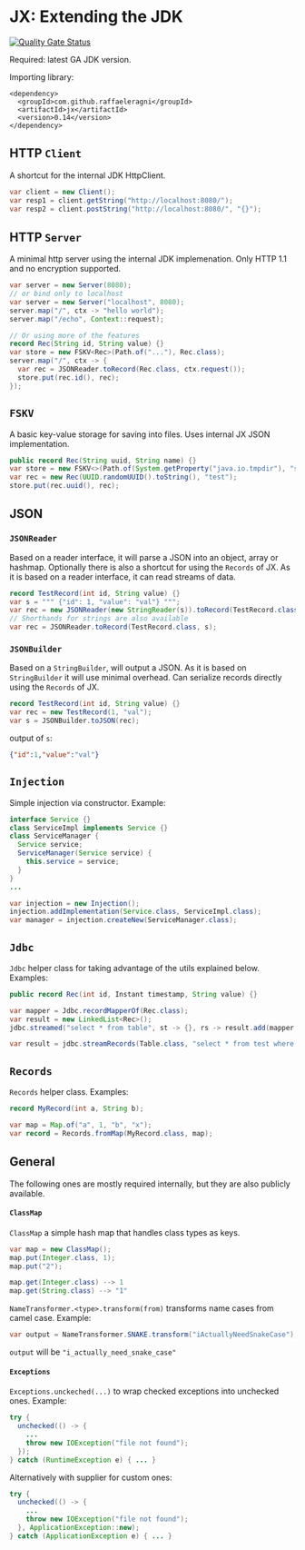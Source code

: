 # JX: Extending the JDK

[![Quality Gate Status](https://sonarcloud.io/api/project_badges/measure?project=raffaeleragni_jx&metric=alert_status)](https://sonarcloud.io/summary/new_code?id=raffaeleragni_jx)

Required: latest GA JDK version.

Importing library:
```maven
<dependency>
  <groupId>com.github.raffaeleragni</groupId>
  <artifactId>jx</artifactId>
  <version>0.14</version>
</dependency>
```

## HTTP `Client`

A shortcut for the internal JDK HttpClient.
```java
var client = new Client();
var resp1 = client.getString("http://localhost:8080/");
var resp2 = client.postString("http://localhost:8080/", "{}");
```

## HTTP `Server`

A minimal http server using the internal JDK implemenation. Only HTTP 1.1 and no encryption supported.

```java
var server = new Server(8080);
// or bind only to localhost
var server = new Server("localhost", 8080);
server.map("/", ctx -> "hello world");
server.map("/echo", Context::request);

// Or using more of the features
record Rec(String id, String value) {}
var store = new FSKV<Rec>(Path.of("..."), Rec.class);
server.map("/", ctx -> {
  var rec = JSONReader.toRecord(Rec.class, ctx.request());
  store.put(rec.id(), rec);
});
```

## `FSKV`

A basic key-value storage for saving into files. Uses internal JX JSON implementation.

```java
public record Rec(String uuid, String name) {}
var store = new FSKV<>(Path.of(System.getProperty("java.io.tmpdir"), "storetest"), TestRecordForFSKV.class);
var rec = new Rec(UUID.randomUUID().toString(), "test");
store.put(rec.uuid(), rec);
```

## JSON

### `JSONReader`

Based on a reader interface, it will parse a JSON into an object, array or hashmap. Optionally there is also a shortcut for using the `Records` of JX.
As it is based on a reader interface, it can read streams of data.

```java
record TestRecord(int id, String value) {}
var s = """ {"id": 1, "value": "val"} """;
var rec = new JSONReader(new StringReader(s)).toRecord(TestRecord.class);
// Shorthands for strings are also available
var rec = JSONReader.toRecord(TestRecord.class, s);
```

### `JSONBuilder`

Based on a `StringBuilder`, will output a JSON. As it is based on `StringBuilder` it will use minimal overhead. Can serialize records directly using the `Records` of JX.

```java
record TestRecord(int id, String value) {}
var rec = new TestRecord(1, "val");
var s = JSONBuilder.toJSON(rec);
```

output of `s`:

```json
{"id":1,"value":"val"}
```


## `Injection`

Simple injection via constructor. Example:

```java
interface Service {}
class ServiceImpl implements Service {}
class ServiceManager {
  Service service;
  ServiceManager(Service service) {
    this.service = service;
  }
}
...

var injection = new Injection();
injection.addImplementation(Service.class, ServiceImpl.class);
var manager = injection.createNew(ServiceManager.class);
```

## `Jdbc`

`Jdbc` helper class for taking advantage of the utils explained below. Examples:

```java
public record Rec(int id, Instant timestamp, String value) {}

var mapper = Jdbc.recordMapperOf(Rec.class);
var result = new LinkedList<Rec>();
jdbc.streamed("select * from table", st -> {}, rs -> result.add(mapper.map(rs)));

var result = jdbc.streamRecords(Table.class, "select * from test where name = ?", "test1").toList();
```

## `Records`

`Records` helper class. Examples:

```java
record MyRecord(int a, String b);

var map = Map.of("a", 1, "b", "x");
var record = Records.fromMap(MyRecord.class, map);
```

## General

The following ones are mostly required internally, but they are also publicly available.

#### `ClassMap`

`ClassMap` a simple hash map that handles class types as keys.

```java
var map = new ClassMap();
map.put(Integer.class, 1);
map.put("2");

map.get(Integer.class) --> 1
map.get(String.class) --> "1"
```

`NameTransformer.<type>.transform(from)` transforms name cases from camel case. Example:

```java
var output = NameTransformer.SNAKE.transform("iActuallyNeedSnakeCase");
```
`output` will be `"i_actually_need_snake_case"`

#### `Exceptions`

`Exceptions.unckeched(...)` to wrap checked exceptions into unchecked ones. Example:

```java
try {
  unchecked(() -> {
    ...
    throw new IOException("file not found");
  });
} catch (RuntimeException e) { ... }
```

Alternatively with supplier for custom ones:

```java
try {
  unchecked(() -> {
    ...
    throw new IOException("file not found");
  }, ApplicationException::new);
} catch (ApplicationException e) { ... }
```

